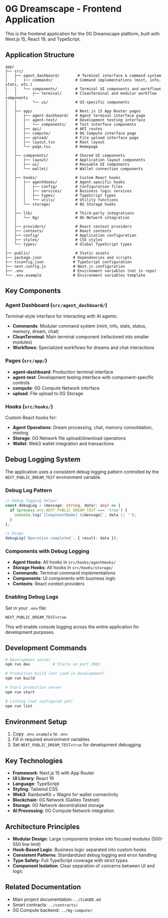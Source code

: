 # 0G Dreamscape - Frontend Application

This is the frontend application for the 0G Dreamscape platform, built with Next.js 15, React 19, and TypeScript.

## Application Structure

```
app/
├── src/
│   ├── agent_dashboard/        # Terminal interface & command system
│   │   ├── commands/          # Command implementations (mint, info, stats, etc.)
│   │   └── components/        # Terminal UI components and workflows
│   │       ├── terminal/      # CleanTerminal and modular workflow components
│   │       └── ui/            # UI-specific components
│   │
│   ├── app/                   # Next.js 15 App Router pages
│   │   ├── agent-dashboard/   # Agent terminal interface page
│   │   ├── agent-test/        # Development testing interface
│   │   │   └── components/    # Test interface components
│   │   ├── api/               # API routes
│   │   ├── compute/           # 0G Compute interface page
│   │   ├── upload/            # File upload interface page
│   │   ├── layout.tsx         # Root layout
│   │   └── page.tsx           # Homepage
│   │
│   ├── components/            # Shared UI components
│   │   ├── layout/            # Application layout components
│   │   ├── ui/                # Reusable UI components
│   │   └── wallet/            # Wallet connection components
│   │
│   ├── hooks/                 # Custom React hooks
│   │   ├── agentHooks/        # Agent-specific hooks
│   │   │   ├── config/        # Configuration files
│   │   │   ├── services/      # Business logic services
│   │   │   ├── types/         # TypeScript types
│   │   │   └── utils/         # Utility functions
│   │   └── storage/           # 0G Storage hooks
│   │
│   ├── lib/                   # Third-party integrations
│   │   └── 0g/                # 0G Network integration
│   │
│   ├── providers/             # React context providers
│   ├── contexts/              # React contexts
│   ├── config/                # Application configuration
│   ├── styles/                # CSS styles
│   └── types/                 # Global TypeScript types
│
├── public/                    # Static assets
├── package.json              # Dependencies and scripts
├── tsconfig.json             # TypeScript configuration
├── next.config.js            # Next.js configuration
├── .env                      # Environment variables (not in repo)
└── .env.example              # Environment variables template
```

## Key Components

### Agent Dashboard (`src/agent_dashboard/`)
Terminal-style interface for interacting with AI agents:
- **Commands**: Modular command system (mint, info, stats, status, memory, dream, chat)
- **CleanTerminal**: Main terminal component (refactored into smaller modules)
- **Workflows**: Specialized workflows for dreams and chat interactions

### Pages (`src/app/`)
- **agent-dashboard**: Production terminal interface
- **agent-test**: Development testing interface with component-specific controls
- **compute**: 0G Compute Network interface
- **upload**: File upload to 0G Storage

### Hooks (`src/hooks/`)
Custom React hooks for:
- **Agent Operations**: Dream processing, chat, memory consolidation, minting
- **Storage**: 0G Network file upload/download operations
- **Wallet**: Web3 wallet integration and transactions

## Debug Logging System

The application uses a consistent debug logging pattern controlled by the `NEXT_PUBLIC_DREAM_TEST` environment variable.

### Debug Log Pattern
```typescript
// Debug logging helper
const debugLog = (message: string, data?: any) => {
  if (process.env.NEXT_PUBLIC_DREAM_TEST === 'true') {
    console.log(`[ComponentName] ${message}`, data || '');
  }
};

// Usage
debugLog('Operation completed', { result: data });
```

### Components with Debug Logging
- **Agent Hooks**: All hooks in `src/hooks/agentHooks/`
- **Storage Hooks**: All hooks in `src/hooks/storage/`
- **Commands**: Terminal command implementations
- **Components**: UI components with business logic
- **Contexts**: React context providers

### Enabling Debug Logs
Set in your `.env` file:
```env
NEXT_PUBLIC_DREAM_TEST=true
```

This will enable console logging across the entire application for development purposes.

## Development Commands

```bash
# Development server
npm run dev          # Starts on port 3003

# Production build (not used in development)
npm run build        

# Start production server
npm run start        

# Linting (not configured yet)
npm run lint         
```

## Environment Setup

1. Copy `.env.example` to `.env`
2. Fill in required environment variables
3. Set `NEXT_PUBLIC_DREAM_TEST=true` for development debugging

## Key Technologies

- **Framework**: Next.js 15 with App Router
- **UI Library**: React 19
- **Language**: TypeScript
- **Styling**: Tailwind CSS
- **Web3**: RainbowKit + Wagmi for wallet connectivity
- **Blockchain**: 0G Network (Galileo Testnet)
- **Storage**: 0G Network decentralized storage
- **AI Processing**: 0G Compute Network integration

## Architecture Principles

- **Modular Design**: Large components broken into focused modules (500-550 line limit)
- **Hook-Based Logic**: Business logic separated into custom hooks
- **Consistent Patterns**: Standardized debug logging and error handling
- **Type Safety**: Full TypeScript coverage with strict types
- **Component Isolation**: Clear separation of concerns between UI and logic

## Related Documentation

- Main project documentation: `../CLAUDE.md`
- Smart contracts: `../contracts/`
- 0G Compute backend: `../0g-compute/`